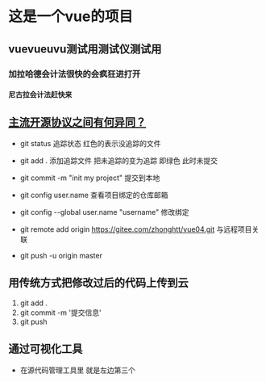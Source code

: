 # 这是一个vue的项目

## vuevueuvu测试用测试仪测试用

### 加拉哈德会计法很快的会疯狂进打开

#### 尼古拉会计法赶快来

## [主流开源协议之间有何异同？](https://www.zhihu.com/question/19568896)

+ git status 追踪状态  红色的表示没追踪的文件
+ git add .    添加追踪文件  把未追踪的变为追踪 即绿色 此时未提交
+ git commit -m "init my project"  提交到本地

+ git config user.name 查看项目绑定的仓库邮箱  
+ git config --global user.name "username" 修改绑定

+ git remote add origin https://gitee.com/zhonghtt/vue04.git 与远程项目关联
+ git push -u origin master  

## 用传统方式把修改过后的代码上传到云
1.  git add . 
2.  git commit -m '提交信息'
3.  git push

## 通过可视化工具
+ 在源代码管理工具里 就是左边第三个